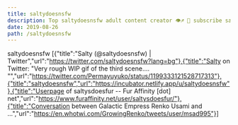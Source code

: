 ```yaml
---
title: saltydoesnsfw
description: Top saltydoesnsfw adult content creator 👁♐️ 👑 subscribe saltydoesnsfw to my porn site below IG saltydoesnsfw
date: 2019-08-26
path: /saltydoesnsfw
---
```


saltydoesnsfw
[{"title":"Salty (@saltydoesnsfw) | Twitter","url":"https://twitter.com/saltydoesnsfw?lang=bg"},{"title":"Salty on Twitter: \"Very rough WIP gif of the third scene.… \"","url":"https://twitter.com/Permayuyuko/status/1199333121528717313"},{"title":"saltydoesnsfw","url":"https://incubator.netlify.app/u/saltydoesnsfw"},{"title":"Userpage of saltysdoesfur -- Fur Affinity [dot] net","url":"https://www.furaffinity.net/user/saltysdoesfur/"},{"title":"Conversation between Galactic Empress Renko Usami and ...","url":"https://en.whotwi.com/GrowingRenko/tweets/user/msad995"}]

